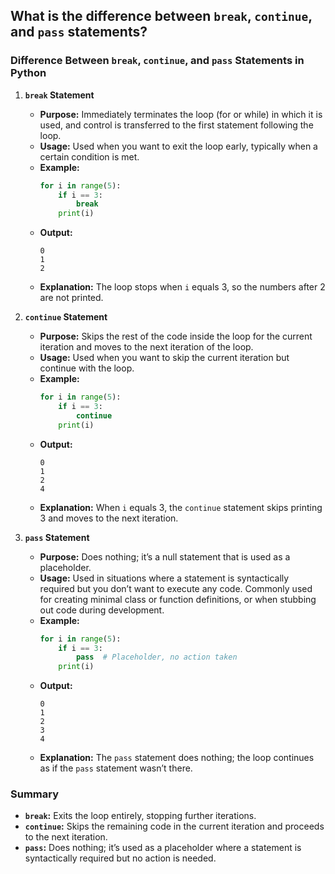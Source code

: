 ## What is the difference between `break`, `continue`, and `pass` statements?


### Difference Between `break`, `continue`, and `pass` Statements in Python

1. **`break` Statement**
   - **Purpose:** Immediately terminates the loop (for or while) in which it is used, and control is transferred to the first statement following the loop.
   - **Usage:** Used when you want to exit the loop early, typically when a certain condition is met.
   - **Example:**
     ```python
     for i in range(5):
         if i == 3:
             break
         print(i)
     ```
   - **Output:**
     ```
     0
     1
     2
     ```
   - **Explanation:** The loop stops when `i` equals 3, so the numbers after 2 are not printed.

2. **`continue` Statement**
   - **Purpose:** Skips the rest of the code inside the loop for the current iteration and moves to the next iteration of the loop.
   - **Usage:** Used when you want to skip the current iteration but continue with the loop.
   - **Example:**
     ```python
     for i in range(5):
         if i == 3:
             continue
         print(i)
     ```
   - **Output:**
     ```
     0
     1
     2
     4
     ```
   - **Explanation:** When `i` equals 3, the `continue` statement skips printing 3 and moves to the next iteration.

3. **`pass` Statement**
   - **Purpose:** Does nothing; it’s a null statement that is used as a placeholder.
   - **Usage:** Used in situations where a statement is syntactically required but you don’t want to execute any code. Commonly used for creating minimal class or function definitions, or when stubbing out code during development.
   - **Example:**
     ```python
     for i in range(5):
         if i == 3:
             pass  # Placeholder, no action taken
         print(i)
     ```
   - **Output:**
     ```
     0
     1
     2
     3
     4
     ```
   - **Explanation:** The `pass` statement does nothing; the loop continues as if the `pass` statement wasn’t there.

### Summary
- **`break`:** Exits the loop entirely, stopping further iterations.
- **`continue`:** Skips the remaining code in the current iteration and proceeds to the next iteration.
- **`pass`:** Does nothing; it’s used as a placeholder where a statement is syntactically required but no action is needed.